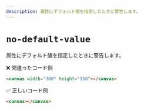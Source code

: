 ```yaml
---
description: 属性にデフォルト値を指定したときに警告します。
---
```


# `no-default-value`

属性にデフォルト値を指定したときに警告します。

<!-- textlint-disable ja-technical-writing/ja-no-mixed-period -->

❌ 間違ったコード例

```html
<canvas width="300" height="150"></canvas>
```

✅ 正しいコード例

```html
<canvas></canvas>
```

<!-- textlint-enable ja-technical-writing/ja-no-mixed-period -->
